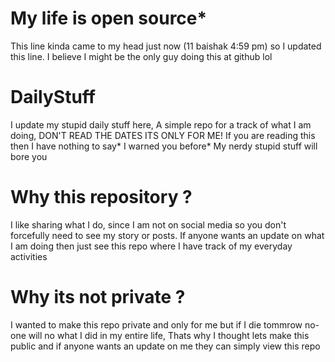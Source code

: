 # My life is open source* 
This line kinda came to my head just now (11 baishak 4:59 pm) so I updated this line.
I believe I might be the only guy doing this at github lol

# DailyStuff
I update my stupid daily stuff here, A simple repo for a track of what I am doing, DON'T READ THE DATES ITS ONLY FOR ME!
If you are reading this then I have nothing to say* I warned you before* My nerdy stupid stuff will bore you 

# Why this repository ?
I like sharing what I do, since I am not on social media so you don't forcefully need to see my story or posts.
If anyone wants an update on what I am doing then just see this repo where I have track of my everyday activities

# Why its not private ?
I wanted to make this repo private and only for me but if I die tommrow no-one will no what I did in my entire life,
Thats why I thought lets make this public and if anyone wants an update on me they can simply view this repo

